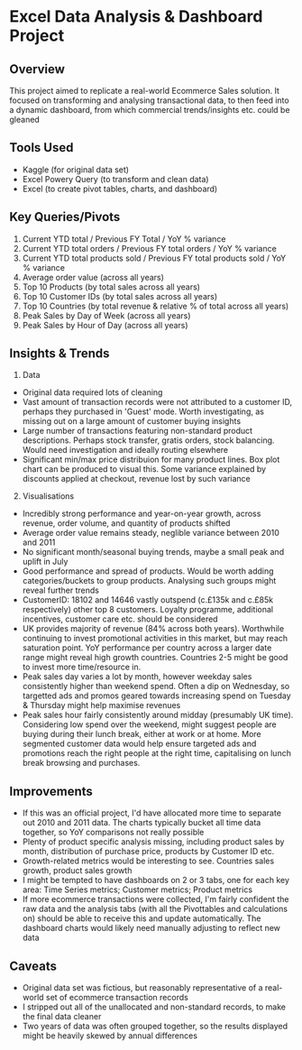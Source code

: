 # Excel Data Analysis & Dashboard Project

## Overview
This project aimed to replicate a real-world Ecommerce Sales solution. It focused on transforming and analysing transactional data, to then feed into a dynamic dashboard, from which commercial trends/insights etc. could be gleaned

## Tools Used
- Kaggle (for original data set)
- Excel Powery Query (to transform and clean data)
- Excel (to create pivot tables, charts, and dashboard)

## Key Queries/Pivots
1. Current YTD total / Previous FY Total / YoY % variance
2. Current YTD total orders / Previous FY total orders / YoY % variance
3. Current YTD total products sold / Previous FY total products sold / YoY % variance
4. Average order value (across all years)
5. Top 10 Products (by total sales across all years)
6. Top 10 Customer IDs (by total sales across all years)
7. Top 10 Countries (by total revenue & relative % of total across all years)
8. Peak Sales by Day of Week (across all years)
9. Peak Sales by Hour of Day (across all years)

## Insights & Trends
1. Data
- Original data required lots of cleaning
- Vast amount of transaction records were not attributed to a customer ID, perhaps they purchased in 'Guest' mode. Worth investigating, as missing out on a large amount of customer buying insights
- Large number of transactions featuring non-standard product descriptions. Perhaps stock transfer, gratis orders, stock balancing. Would need investigation and ideally routing elsewhere
- Significant min/max price distribuion for many product lines. Box plot chart can be produced to visual this. Some variance explained by discounts applied at checkout, revenue lost by such variance
2. Visualisations
- Incredibly strong performance and year-on-year growth, across revenue, order volume, and quantity of products shifted
- Average order value remains steady, neglible variance between 2010 and 2011
- No significant month/seasonal buying trends, maybe a small peak and uplift in July
- Good performance and spread of products. Would be worth adding categories/buckets to group products. Analysing such groups might reveal further trends
- CustomerID: 18102 and 14646 vastly outspend (c.£135k and c.£85k respectively) other top 8 customers. Loyalty programme, additional incentives, customer care etc. should be considered
- UK provides majority of revenue (84% across both years). Worthwhile continuing to invest promotional activities in this market, but may reach saturation point. YoY performance per country across a larger date range might reveal high growth countries. Countries 2-5 might be good to invest more time/resource in.
- Peak sales day varies a lot by month, however weekday sales consistently higher than weekend spend. Often a dip on Wednesday, so targetted ads and promos geared towards increasing spend on Tuesday & Thursday might help maximise revenues
- Peak sales hour fairly consistently around midday (presumably UK time). Considering low spend over the weekend, might suggest people are buying during their lunch break, either at work or at home. More segmented customer data would help ensure targeted ads and promotions reach the right people at the right time, capitalising on lunch break browsing and purchases.

## Improvements
- If this was an official project, I'd have allocated more time to separate out 2010 and 2011 data. The charts typically bucket all time data together, so YoY comparisons not really possible
- Plenty of product specific analysis missing, including product sales by month, distribution of purchase price, products by Customer ID etc.
- Growth-related metrics would be interesting to see. Countries sales growth, product sales growth
- I might be tempted to have dashboards on 2 or 3 tabs, one for each key area: Time Series metrics; Customer metrics; Product metrics
- If more ecommerce transactions were collected, I'm fairly confident the raw data and the analysis tabs (with all the Pivottables and calculations on) should be able to receive this and update automatically. The dashboard charts would likely need manually adjusting to reflect new data

## Caveats
- Original data set was fictious, but reasonably representative of a real-world set of ecommerce transaction records
- I stripped out all of the unallocated and non-standard records, to make the final data cleaner
- Two years of data was often grouped together, so the results displayed might be heavily skewed by annual differences
